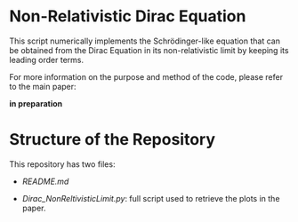 # Non-Relativistic Dirac Equation

This script numerically implements the Schrödinger-like equation that can be obtained from the Dirac Equation in its non-relativistic limit by keeping its leading order terms. 

For more information on the purpose and method of the code, please refer to the main paper:

**in preparation**

# Structure of the Repository

This repository has two files: 

- *README.md*
  
- *Dirac_NonReltivisticLimit.py*: full script used to retrieve the plots in the paper.

